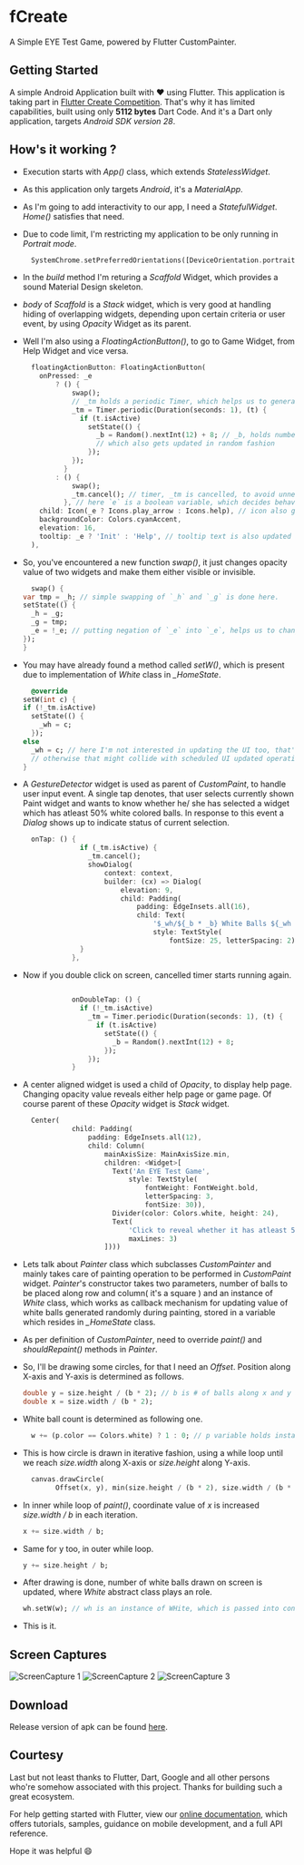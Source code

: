 # fCreate

A Simple EYE Test Game, powered by Flutter CustomPainter.

## Getting Started

 A simple Android Application built with :heart: using Flutter. This application is taking part in [Flutter Create Competition](https://flutter.dev/create). That's why it has limited capabilities, built using only **5112 bytes** Dart Code. And it's a Dart only application, targets *Android SDK version 28*.


## How's it working ?
  
  - Execution starts with *App()* class, which extends *StatelessWidget*.
  - As this application only targets *Android*, it's a *MaterialApp*.
  - As I'm going to add interactivity to our app, I need a *StatefulWidget*. *Home()* satisfies that need.
  - Due to code limit, I'm restricting my application to be only running in *Portrait mode*.
    ```dart
      SystemChrome.setPreferredOrientations([DeviceOrientation.portraitUp]);
    ```
    
  - In the *build* method I'm returing a *Scaffold* Widget, which provides a sound Material Design skeleton.
  - *body* of *Scaffold* is a *Stack* widget, which is very good at handling hiding of overlapping widgets, depending upon certain criteria or user event, by using *Opacity* Widget as its parent.
  - Well I'm also using a *FloatingActionButton()*, to go to Game Widget, from Help Widget and vice versa.
    ```dart
      floatingActionButton: FloatingActionButton(
        onPressed: _e
            ? () {
                swap();
                // _tm holds a periodic Timer, which helps us to generate a new Paint widget, every 1 seconds.
                _tm = Timer.periodic(Duration(seconds: 1), (t) {
                  if (t.isActive)
                    setState(() {
                      _b = Random().nextInt(12) + 8; // _b, holds number of columns and rows, to be drawn in Paint widget
                      // which also gets updated in random fashion
                    });
                });
              }
            : () {
                swap();
                _tm.cancel(); // timer, _tm is cancelled, to avoid unnecessary periodic computational tasks.
              }, // here `e` is a boolean variable, which decides behaviour of this button
        child: Icon(_e ? Icons.play_arrow : Icons.help), // icon also gets updated
        backgroundColor: Colors.cyanAccent,
        elevation: 16,
        tooltip: _e ? 'Init' : 'Help', // tooltip text is also updated as value of `e` gets updated.
      ),
    ```
    
  - So, you've encountered a new function *swap()*, it just changes opacity value of two widgets and make them either visible or invisible.
    ```dart
      swap() {
    var tmp = _h; // simple swapping of `_h` and `_g` is done here.
    setState(() {
      _h = _g;
      _g = tmp;
      _e = !_e; // putting negation of `_e` into `_e`, helps us to change behaviour of floatingActionButton.
    });
    }
    ```
  
  - You may have already found a method called *setW()*, which is present due to implementation of *White* class in *_HomeState*.
    ```dart
      @override
    setW(int c) {
    if (!_tm.isActive)
      setState(() {
        _wh = c;
      });
    else
      _wh = c; // here I'm not interested in updating the UI too, that's why assignment is put outside of setState((){}).
      // otherwise that might collide with scheduled UI updated operation, which runs periodically using Timer, and updates CustomPaint widget.
    }
    ```
    
  - A *GestureDetector* widget is used as parent of *CustomPaint*, to handle user input event. A single tap denotes, that user selects currently shown Paint widget and wants to know whether he/ she has selected a widget which has atleast 50% white colored balls. In response to this event a *Dialog* shows up to indicate status of current selection.
    ```dart
      onTap: () {
                  if (_tm.isActive) {
                    _tm.cancel();
                    showDialog(
                        context: context,
                        builder: (cx) => Dialog(
                            elevation: 9,
                            child: Padding(
                                padding: EdgeInsets.all(16),
                                child: Text(
                                    '$_wh/${_b * _b} White Balls ${_wh >= (_b * _b) / 2 ? '\u{2714}' : '\u{2716}'}',
                                    style: TextStyle(
                                        fontSize: 25, letterSpacing: 2)))));
                  }
                },
    ```
    
  - Now if you double click on screen, cancelled timer starts running again. 
    ```dart
      
                onDoubleTap: () {
                  if (!_tm.isActive)
                    _tm = Timer.periodic(Duration(seconds: 1), (t) {
                      if (t.isActive)
                        setState(() {
                          _b = Random().nextInt(12) + 8;
                        });
                    });
                }
    ```
    
  - A center aligned widget is used a child of *Opacity*, to display help page. Changing opacity value reveals either help page or game page. Of course parent of these *Opacity* widget is *Stack* widget.
  
    ```dart
      Center(
                child: Padding(
                    padding: EdgeInsets.all(12),
                    child: Column(
                        mainAxisSize: MainAxisSize.min,
                        children: <Widget>[
                          Text('An EYE Test Game',
                              style: TextStyle(
                                  fontWeight: FontWeight.bold,
                                  letterSpacing: 3,
                                  fontSize: 30)),
                          Divider(color: Colors.white, height: 24),
                          Text(
                              'Click to reveal whether it has atleast 50% WHITE Balls. Double clicking restarts loop.',
                              maxLines: 3)
                        ])))
    ```
    
  - Lets talk about *Painter* class which subclasses *CustomPainter* and mainly takes care of painting operation to be performed in *CustomPaint* widget. *Painter*'s constructor takes two parameters, number of balls to be placed along row and column( it's a square ) and an instance of *White* class, which works as callback mechanism for updating value of white balls generated randomly during painting, stored in a variable which resides in *_HomeState* class.
  
  - As per definition of *CustomPainter*, need to override *paint()* and *shouldRepaint()* methods in *Painter*.
  
  - So, I'll be drawing some circles, for that I need an *Offset*. Position along X-axis and Y-axis is determined as follows.
  
    ```dart
    double y = size.height / (b * 2); // b is # of balls along x and y axis.
    double x = size.width / (b * 2); 
    ```
  - White ball count is determined as following one.
  
    ```dart
      w += (p.color == Colors.white) ? 1 : 0; // p variable holds instance of Paint(), which is instantiated just in previous line.
    ```
    
  - This is how circle is drawn in iterative fashion, using a while loop until we reach *size.width* along X-axis or *size.height* along Y-axis.
  
    ```dart
      canvas.drawCircle(
            Offset(x, y), min(size.height / (b * 2), size.width / (b * 2)), p); // radius of circle is decreased, so that no two circle gets overlapped.
    ```
 - In inner while loop of *paint()*, coordinate value of *x* is increased *size.width / b* in each iteration.
    ```dart
    x += size.width / b;
    ```
- Same for y too, in outer while loop.
  ```dart
  y += size.height / b;
  ```
- After drawing is done, number of white balls drawn on screen is updated, where *White* abstract class plays an role.
  ```dart
  wh.setW(w); // wh is an instance of WHite, which is passed into constructor of Painter.
  ```
  
- This is it.


## Screen Captures

 ![ScreenCapture 1](https://github.com/itzmeanjan/fCreate/blob/master/Screenshot_20190407-005819.png)
 ![ScreenCapture 2](https://github.com/itzmeanjan/fCreate/blob/master/Screenshot_20190407-005833.png)
 ![ScreenCapture 3](https://github.com/itzmeanjan/fCreate/blob/master/Screenshot_20190407-005845.png)



## Download 

 Release version of apk can be found [here](https://github.com/itzmeanjan/fCreate/blob/master/fCreate.apk).
  
## Courtesy
  
 Last but not least thanks to Flutter, Dart, Google and all other persons who're somehow associated with this project. Thanks for building such a great ecosystem.



For help getting started with Flutter, view our 
[online documentation](https://flutter.io/docs), which offers tutorials, 
samples, guidance on mobile development, and a full API reference.


Hope it was helpful :smile:
